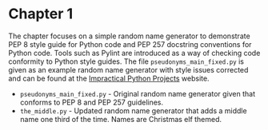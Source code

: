 # Chapter 1

The chapter focuses on a simple random name generator to demonstrate PEP 8  style guide for Python code and PEP 257 docstring conventions for Python code.  Tools such as Pylint are introduced as a way of checking code conformity to Python style guides.  The file `pseudonyms_main_fixed.py` is given as an example random name generator with style issues corrected and can be found at the [Impractical Python Projects]( https://nostarch.com/impracticalpythonprojects ) website.



* `pseudonyms_main_fixed.py` - Original random name generator given that conforms to PEP 8 and PEP 257 guidelines.
* `the_middle.py` - Updated random name generator that adds a middle name one third of the time.  Names are Christmas elf themed.

